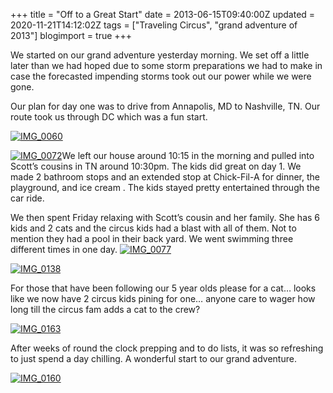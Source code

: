 +++
title = "Off to a Great Start"
date = 2013-06-15T09:40:00Z
updated = 2020-11-21T14:12:02Z
tags = ["Traveling Circus", "grand adventure of 2013"]
blogimport = true 
+++

We started on our grand adventure yesterday morning.  We set off a little later than we had hoped due to some storm preparations we had to make in case the forecasted impending storms took out our power while we were gone.  

Our plan for day one was to drive from Annapolis, MD to Nashville, TN.  Our route took us through DC which was a fun start.  

[![IMG_0060](https://latc.s3.amazonaws.com/wp-content/uploads/2013/06/IMG_0060.jpg "IMG_0060")](https://latc.s3.amazonaws.com/wp-content/uploads/2013/06/IMG_0060.jpg)

[![IMG_0072](https://latc.s3.amazonaws.com/wp-content/uploads/2013/06/IMG_0072.jpg "IMG_0072")](https://latc.s3.amazonaws.com/wp-content/uploads/2013/06/IMG_0072.jpg)We left our house around 10:15 in the morning and pulled into Scott’s cousins in TN around 10:30pm.  The kids did great on day 1.  We made 2 bathroom stops and an extended stop at Chick-Fil-A for dinner, the playground, and ice cream .   The kids stayed pretty entertained through the car ride.  

We then spent Friday relaxing with Scott’s cousin and her family.  She has 6 kids and 2 cats and the circus kids had a blast with all of them.  Not to mention they had a pool in their back yard.  We went swimming three different times in one day.   [![IMG_0077](https://latc.s3.amazonaws.com/wp-content/uploads/2013/06/IMG_0077.jpg "IMG_0077")](https://latc.s3.amazonaws.com/wp-content/uploads/2013/06/IMG_0077.jpg)

[![IMG_0138](https://latc.s3.amazonaws.com/wp-content/uploads/2013/06/IMG_0138.jpg "IMG_0138")](https://latc.s3.amazonaws.com/wp-content/uploads/2013/06/IMG_0138.jpg)

For those that have been following our 5 year olds please for a cat… looks like we now have 2 circus kids pining for one… anyone care to wager how long till the circus fam adds a cat to the crew?

[![IMG_0163](https://latc.s3.amazonaws.com/wp-content/uploads/2013/06/IMG_0163.jpg "IMG_0163")](https://latc.s3.amazonaws.com/wp-content/uploads/2013/06/IMG_0163.jpg)

After weeks of round the clock prepping and to do lists, it was so refreshing to just spend a day chilling.  A wonderful start to our grand adventure. 

[![IMG_0160](https://latc.s3.amazonaws.com/wp-content/uploads/2013/06/IMG_0160.jpg "IMG_0160")](https://latc.s3.amazonaws.com/wp-content/uploads/2013/06/IMG_0160.jpg)
